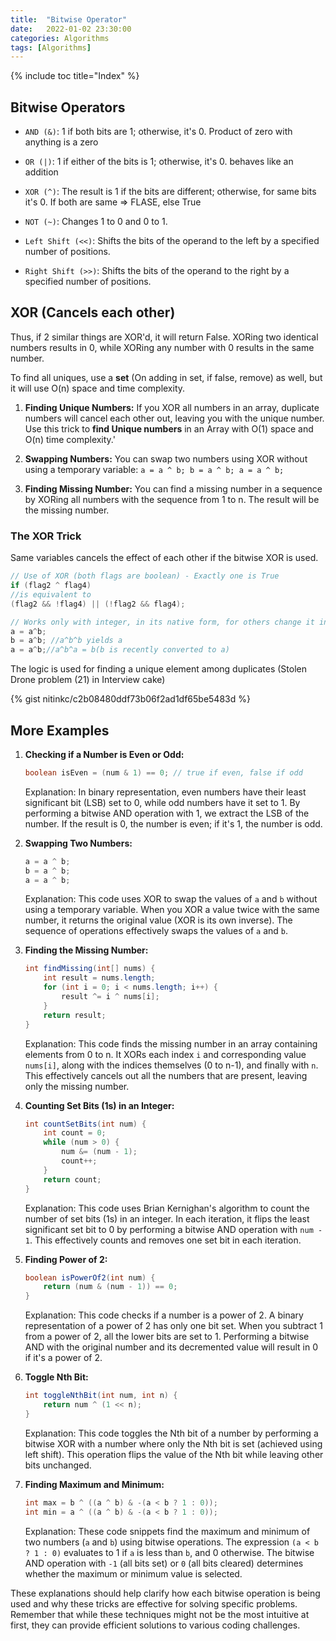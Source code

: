 ```yaml
---
title:  "Bitwise Operator"
date:   2022-01-02 23:30:00
categories: Algorithms
tags: [Algorithms]
---
```


{% include toc title="Index" %}

## Bitwise Operators

- `AND (&)`: 1 if both bits are 1; otherwise, it's 0. Product of zero with anything is a zero

- `OR (|)`: 1 if either of the bits is 1; otherwise, it's 0. behaves like an addition

- `XOR (^)`: The result is 1 if the bits are different; otherwise, for same bits it's 0. If both are same => FLASE, else True

- `NOT (~)`: Changes 1 to 0 and 0 to 1.

- `Left Shift (<<)`: Shifts the bits of the operand to the left by a specified number of positions.

- `Right Shift (>>)`: Shifts the bits of the operand to the right by a specified number of positions.

## XOR (Cancels each other)

Thus, if 2 similar things are XOR'd, it will return False. XORing two identical numbers results in 0, 
while XORing any number with 0 results in the same number.


To find all uniques, use a **set** (On adding in set, if false, remove) as well, but it will use O(n) space and time complexity.

1. **Finding Unique Numbers:** If you XOR all numbers in an array, duplicate numbers will cancel each other out, 
leaving you with the unique number. Use this trick to **find Unique numbers** in an Array with O(1) space and O(n) time complexity.'

2. **Swapping Numbers:** You can swap two numbers using XOR without using a temporary variable: `a = a ^ b; b = a ^ b; a = a ^ b;`

3. **Finding Missing Number:** You can find a missing number in a sequence by XORing all numbers with the sequence from 1 to n. The result will be the missing number.


### The XOR Trick

Same variables cancels the effect of each other if the bitwise XOR is used.

```java
// Use of XOR (both flags are boolean) - Exactly one is True
if (flag2 ^ flag4)
//is equivalent to
(flag2 && !flag4) || (!flag2 && flag4);
```

```java
// Works only with integer, in its native form, for others change it into its equivalent binary representation.
a = a^b;
b = a^b; //a^b^b yields a
a = a^b;//a^b^a = b(b is recently converted to a)
```

The logic is used for finding a unique element among duplicates (Stolen Drone problem (21) in Interview cake)

{% gist nitinkc/c2b08480ddf73b06f2ad1df65be5483d %}

## More Examples

1. **Checking if a Number is Even or Odd:**

   ```java
   boolean isEven = (num & 1) == 0; // true if even, false if odd
   ```

   Explanation: In binary representation, even numbers have their least significant bit (LSB) set to 0, while odd numbers have it set to 1. By performing a bitwise AND operation with 1, we extract the LSB of the number. If the result is 0, the number is even; if it's 1, the number is odd.

2. **Swapping Two Numbers:**

   ```java
   a = a ^ b;
   b = a ^ b;
   a = a ^ b;
   ```

   Explanation: This code uses XOR to swap the values of `a` and `b` without using a temporary variable. When you XOR a value twice with the same number, it returns the original value (XOR is its own inverse). The sequence of operations effectively swaps the values of `a` and `b`.

3. **Finding the Missing Number:**

   ```java
   int findMissing(int[] nums) {
       int result = nums.length;
       for (int i = 0; i < nums.length; i++) {
           result ^= i ^ nums[i];
       }
       return result;
   }
   ```

   Explanation: This code finds the missing number in an array containing elements from 0 to n. It XORs each index `i` and corresponding value `nums[i]`, along with the indices themselves (0 to n-1), and finally with `n`. This effectively cancels out all the numbers that are present, leaving only the missing number.

4. **Counting Set Bits (1s) in an Integer:**

   ```java
   int countSetBits(int num) {
       int count = 0;
       while (num > 0) {
           num &= (num - 1);
           count++;
       }
       return count;
   }
   ```

   Explanation: This code uses Brian Kernighan's algorithm to count the number of set bits (1s) in an integer. In each iteration, it flips the least significant set bit to 0 by performing a bitwise AND operation with `num - 1`. This effectively counts and removes one set bit in each iteration.

5. **Finding Power of 2:**

   ```java
   boolean isPowerOf2(int num) {
       return (num & (num - 1)) == 0;
   }
   ```

   Explanation: This code checks if a number is a power of 2. A binary representation of a power of 2 has only one bit set. When you subtract 1 from a power of 2, all the lower bits are set to 1. Performing a bitwise AND with the original number and its decremented value will result in 0 if it's a power of 2.

6. **Toggle Nth Bit:**

   ```java
   int toggleNthBit(int num, int n) {
       return num ^ (1 << n);
   }
   ```

   Explanation: This code toggles the Nth bit of a number by performing a bitwise XOR with a number where only the Nth bit is set (achieved using left shift). This operation flips the value of the Nth bit while leaving other bits unchanged.

7. **Finding Maximum and Minimum:**

   ```java
   int max = b ^ ((a ^ b) & -(a < b ? 1 : 0));
   int min = a ^ ((a ^ b) & -(a < b ? 1 : 0));
   ```

   Explanation: These code snippets find the maximum and minimum of two numbers (`a` and `b`) using bitwise operations. The expression `(a < b ? 1 : 0)` evaluates to 1 if `a` is less than `b`, and 0 otherwise. The bitwise AND operation with `-1` (all bits set) or `0` (all bits cleared) determines whether the maximum or minimum value is selected.

These explanations should help clarify how each bitwise operation is being used and why these tricks are effective for solving specific problems. Remember that while these techniques might not be the most intuitive at first, they can provide efficient solutions to various coding challenges.